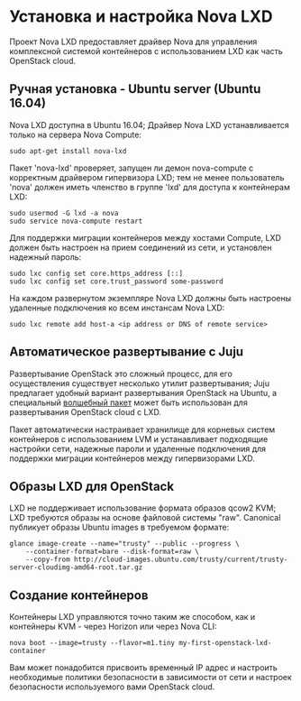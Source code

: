 

# Установка и настройка Nova LXD

Проект Nova LXD предоставляет драйвер Nova для управления комплексной системой контейнеров с использованием LXD как часть OpenStack cloud.

## Ручная установка - Ubuntu server (Ubuntu 16.04)

Nova LXD доступна в Ubuntu 16.04;  Драйвер Nova LXD устанавливается только на сервера Nova Compute:

    sudo apt-get install nova-lxd

Пакет 'nova-lxd' проверяет, запущен ли демон nova-compute
с корректным драйвером гипервизора LXD; тем не менее пользователь 'nova' должен
иметь членство в группе 'lxd' для доступа к контейнерам
LXD:

    sudo usermod -G lxd -a nova
    sudo service nova-compute restart

Для поддержки миграции контейнеров между хостами Compute, LXD должен быть настроен на прием соединений
из сети, и установлен надежный пароль:

    sudo lxc config set core.https_address [::]
    sudo lxc config set core.trust_password some-password

На каждом развернутом экземпляре Nova LXD должны быть настроены удаленные подключения ко всем инстансам Nova LXD:

    sudo lxc remote add host-a <ip address or DNS of remote service>

## Автоматическое развертывание с Juju

Развертывание OpenStack это сложный процесс, для его осуществления существует несколько утилит развертывания; Juju предлагает удобный вариант
развертывания OpenStack на Ubuntu, а специальный [волшебный пакет](https://jujucharms.com/u/openstack-charmers-next/openstack-lxd) может быть использован для развертывания OpenStack cloud с LXD.

Пакет автоматически настраивает хранилище для корневых систем контейнеров с использованием LVM и устанавливает подходящие настройки сети,
надежные пароли и удаленные подключения для поддержки миграции контейнеров между гипервизорами LXD.

## Образы LXD для OpenStack

LXD не поддерживает использование формата образов qcow2 KVM; LXD требуются образы на основе файловой системы "raw".
Canonical публикует образы Ubuntu images в требуемом формате:

    glance image-create --name="trusty" --public --progress \
        --container-format=bare --disk-format=raw \
        --copy-from http://cloud-images.ubuntu.com/trusty/current/trusty-server-cloudimg-amd64-root.tar.gz

## Создание контейнеров

Контейнеры LXD управляются точно таким же способом, как и контейнеры KVM - через Horizon или через Nova CLI:

    nova boot --image=trusty --flavor=m1.tiny my-first-openstack-lxd-container

Вам может понадобится присвоить временный IP адрес и настроить необходимые политики безопасности в зависимости от сети и
настроек безопасности используемого вами OpenStack cloud.
